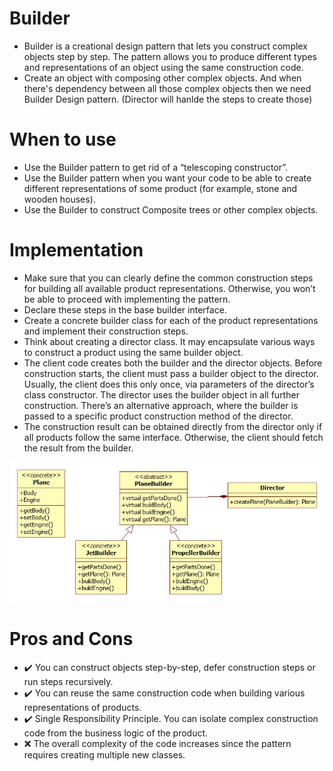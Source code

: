 # Builder
- Builder is a creational design pattern that lets you construct complex objects step by step. The pattern allows you to produce different types and representations of an object using the same construction code.
- Create an object with composing other complex objects. And when there's dependency between all those complex objects then we need Builder Design pattern. (Director will hanlde the steps to create those)

# When to use
- Use the Builder pattern to get rid of a “telescoping constructor”.
- Use the Builder pattern when you want your code to be able to create different representations of some product (for example, stone and wooden houses).
- Use the Builder to construct Composite trees or other complex objects.
    
# Implementation
- Make sure that you can clearly define the common construction steps for building all available product representations. Otherwise, you won’t be able to proceed with implementing the pattern.
- Declare these steps in the base builder interface.
- Create a concrete builder class for each of the product representations and implement their construction steps.
- Think about creating a director class. It may encapsulate various ways to construct a product using the same builder object.
- The client code creates both the builder and the director objects. Before construction starts, the client must pass a builder object to the director. Usually, the client does this only once, via parameters of the director’s class constructor. The director uses the builder object in all further construction. There’s an alternative approach, where the builder is passed to a specific product construction method of the director.
- The construction result can be obtained directly from the director only if all products follow the same interface. Otherwise, the client should fetch the result from the builder.

![Alt text](/Builder/builder.jpg?raw=true "Optional Title")

# Pros and Cons
- ✔️ You can construct objects step-by-step, defer construction steps or run steps recursively.
- ✔️ You can reuse the same construction code when building various representations of products.
- ✔️ Single Responsibility Principle. You can isolate complex construction code from the business logic of the product.
- ❌  The overall complexity of the code increases since the pattern requires creating multiple new classes.
